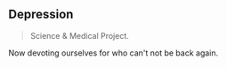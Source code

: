 ## Depression

> Science & Medical Project.

Now devoting ourselves for who can't not be back again.
